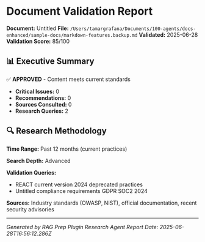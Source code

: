 # Document Validation Report

**Document:** Untitled
**File:** `/Users/tamargrafana/Documents/100-agents/docs-enhanced/sample-docs/markdown-features.backup.md`
**Validated:** 2025-06-28
**Validation Score:** 85/100

## 📊 Executive Summary

✅ **APPROVED** - Content meets current standards

- **Critical Issues:** 0
- **Recommendations:** 0
- **Sources Consulted:** 0
- **Research Queries:** 2

## 🔍 Research Methodology

**Time Range:** Past 12 months (current practices)

**Search Depth:** Advanced

**Validation Queries:**
- REACT current version 2024 deprecated practices
- Untitled compliance requirements GDPR SOC2 2024

**Sources:** Industry standards (OWASP, NIST), official documentation, recent security advisories

---

*Generated by RAG Prep Plugin Research Agent*
*Report Date: 2025-06-28T16:56:12.286Z*
